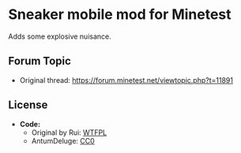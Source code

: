 # Sneaker mobile mod for Minetest

Adds some explosive nuisance.

## Forum Topic

- Original thread: https://forum.minetest.net/viewtopic.php?t=11891

## License

- **Code:**
    - Original by Rui: [WTFPL][lic.wtfpl]
    - AntumDeluge: [CC0][lic.cc0]


[lic.cc0]: LICENSE.txt
[lic.wtfpl]: LICENSE-wtfpl.txt
